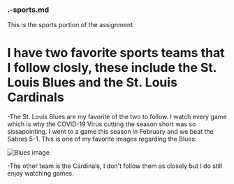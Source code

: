 ### .-sports.md
This is the sports portion of the assignment

# I have two favorite sports teams that I follow closly, these include the St. Louis Blues and the St. Louis Cardinals

-The St. Louis Blues are my favorite of the two to follow. I watch every game which is why the COVID-19 Virus cutting the season short was so sissapointing. I went to a game this season in February and we beat the Sabres 5-1. This is one of my favorite images regarding the Blues:

![Blues image](https://www.google.com/url?sa=i&url=https%3A%2F%2Fwww.stltoday.com%2Fsports%2Fhockey%2Fprofessional%2Fat-last-the-st-louis-blues-are-first%2Farticle_c2952f1d-3cc7-5447-8671-3637e323166c.html&psig=AOvVaw0u7raadFBSS5Z6zBOQTsYA&ust=1589080621660000&source=images&cd=vfe&ved=0CAIQjRxqFwoTCJj27uPopekCFQAAAAAdAAAAABAD)

-The other team is the Cardinals, I don't follow them as closely but I do still enjoy watching games. 
